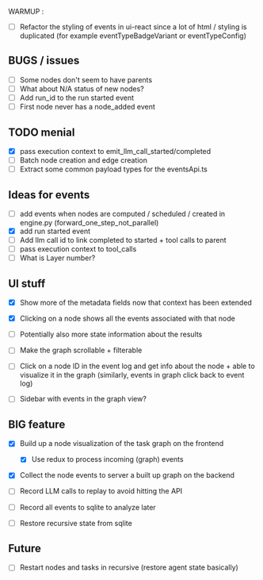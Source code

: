 WARMUP :

- [ ] Refactor the styling of events in ui-react since a lot of html / styling is duplicated (for example eventTypeBadgeVariant or eventTypeConfig)

## BUGS / issues

- [ ] Some nodes don't seem to have parents
- [ ] What about N/A status of new nodes?
- [ ] Add run_id to the run started event
- [ ] First node never has a node_added event

## TODO menial

- [x] pass execution context to emit_llm_call_started/completed
- [ ] Batch node creation and edge creation
- [ ] Extract some common payload types for the eventsApi.ts

## Ideas for events

- [ ] add events when nodes are computed / scheduled / created in engine.py (forward_one_step_not_parallel)
- [x] add run started event
- [ ] Add llm call id to link completed to started + tool calls to parent
- [ ] pass execution context to tool_calls
- [ ] What is Layer number?

## UI stuff

- [x] Show more of the metadata fields now that context has been extended
- [x] Clicking on a node shows all the events associated with that node
- [ ] Potentially also more state information about the results

- [ ] Make the graph scrollable + filterable
- [ ] Click on a node ID in the event log and get info about the node + able to visualize it in the graph (similarly, events in graph click back to event log)
- [ ] Sidebar with events in the graph view?

## BIG feature

- [x] Build up a node visualization of the task graph on the frontend

  - [x] Use redux to process incoming (graph) events

- [x] Collect the node events to server a built up graph on the backend

- [ ] Record LLM calls to replay to avoid hitting the API

- [ ] Record all events to sqlite to analyze later

- [ ] Restore recursive state from sqlite

## Future

- [ ] Restart nodes and tasks in recursive (restore agent state basically)

